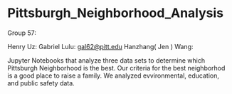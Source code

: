 # Pittsburgh_Neighborhood_Analysis
Group 57: 

Henry Uz: 
Gabriel Lulu: gal62@pitt.edu
Hanzhang( Jen ) Wang: 

Jupyter Notebooks that analyze three data sets to determine which Pittsburgh Neighborhood is the best. Our criteria for the best neighborhod is a good place to raise a family. We analyzed evvironmental, education, and public safety data. 

